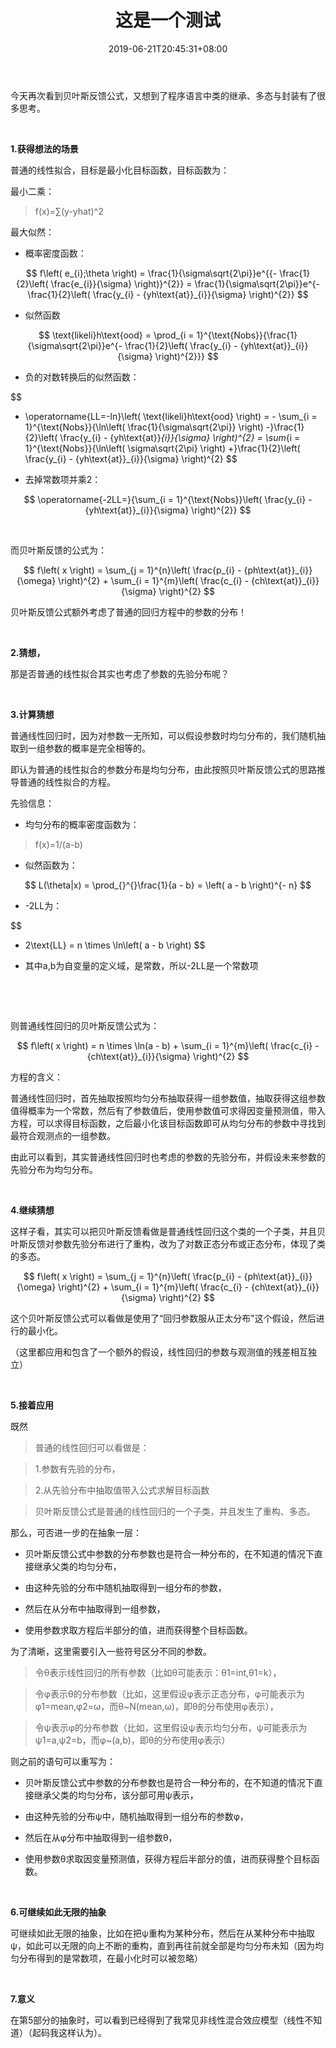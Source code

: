﻿---
title: "这是一个测试"
date: 2019-06-21T20:45:31+08:00
draft: false
markup: mmark
---
今天再次看到贝叶斯反馈公式，又想到了程序语言中类的继承、多态与封装有了很多思考。

 

**1.获得想法的场景**

普通的线性拟合，目标是最小化目标函数，目标函数为：

最小二乘：

>   f(x)=∑(y-yhat)\^2

最大似然：

-   概率密度函数：

$$
f\left( e_{i};\theta \right) = \frac{1}{\sigma\sqrt{2\pi}}e^{{- \frac{1}{2}\left( \frac{e_{i}}{\sigma} \right)}^{2}} = \frac{1}{\sigma\sqrt{2\pi}}e^{- \frac{1}{2}\left( \frac{y_{i} - {yh\text{at}}_{i}}{\sigma} \right)^{2}}
$$

-   似然函数

$$
\text{likeli}h\text{ood} = \prod_{i = 1}^{\text{Nobs}}{\frac{1}{\sigma\sqrt{2\pi}}e^{- \frac{1}{2}\left( \frac{y_{i} - {yh\text{at}}_{i}}{\sigma} \right)^{2}}}
$$

-   负的对数转换后的似然函数：

$$
- \operatorname{LL=-ln}\left( \text{likeli}h\text{ood} \right) = - \sum_{i = 1}^{\text{Nobs}}{\ln\left( \frac{1}{\sigma\sqrt{2\pi}} \right) -}\frac{1}{2}\left( \frac{y_{i} - {yh\text{at}}_{i}}{\sigma} \right)^{2} = \sum_{i = 1}^{\text{Nobs}}{\ln\left( \sigma\sqrt{2\pi} \right) +}\frac{1}{2}\left( \frac{y_{i} - {yh\text{at}}_{i}}{\sigma} \right)^{2}
$$

-   去掉常数项并乘2：

$$
\operatorname{-2LL=}{\sum_{i = 1}^{\text{Nobs}}\left( \frac{y_{i} - {yh\text{at}}_{i}}{\sigma} \right)^{2}}
$$

 

而贝叶斯反馈的公式为：

$$
f\left( x \right) = \sum_{j = 1}^{n}\left( \frac{p_{i} - {ph\text{at}}_{i}}{\omega} \right)^{2} + \sum_{i = 1}^{m}\left( \frac{c_{i} - {ch\text{at}}_{i}}{\sigma} \right)^{2}
$$

贝叶斯反馈公式额外考虑了普通的回归方程中的参数的分布！

 

**2.猜想，**

那是否普通的线性拟合其实也考虑了参数的先验分布呢？

 

**3.计算猜想**

普通线性回归时，因为对参数一无所知，可以假设参数时均匀分布的，我们随机抽取到一组参数的概率是完全相等的。

即认为普通的线性拟合的参数分布是均匀分布，由此按照贝叶斯反馈公式的思路推导普通的线性拟合的方程。

先验信息：

-   均匀分布的概率密度函数为：

>   f(x)=1/(a-b)

-   似然函数为：

$$
L(\theta|x) = \prod_{}^{}\frac{1}{a - b} = \left( a - b \right)^{- n}
$$

-   \-2LL为：

$$
- 2\text{LL} = n \times \ln\left( a - b \right)
$$

-   其中a,b为自变量的定义域，是常数，所以-2LL是一个常数项

 

 

则普通线性回归的贝叶斯反馈公式为：

$$
f\left( x \right) = n \times \ln(a - b) + \sum_{i = 1}^{m}\left( \frac{c_{i} - {ch\text{at}}_{i}}{\sigma} \right)^{2}
$$

方程的含义：

普通线性回归时，首先抽取按照均匀分布抽取获得一组参数值，抽取获得这组参数值得概率为一个常数，然后有了参数值后，使用参数值可求得因变量预测值，带入方程，可以求得目标函数，之后最小化该目标函数即可从均匀分布的参数中寻找到最符合观测点的一组参数。

由此可以看到，其实普通线性回归时也考虑的参数的先验分布，并假设未来参数的先验分布为均匀分布。

 

**4.继续猜想**

这样子看，其实可以把贝叶斯反馈看做是普通线性回归这个类的一个子类，并且贝叶斯反馈对参数先验分布进行了重构，改为了对数正态分布或正态分布，体现了类的多态。

$$
f\left( x \right) = \sum_{j = 1}^{n}\left( \frac{p_{i} - {ph\text{at}}_{i}}{\omega} \right)^{2} + \sum_{i = 1}^{m}\left( \frac{c_{i} - {ch\text{at}}_{i}}{\sigma} \right)^{2}
$$

这个贝叶斯反馈公式可以看做是使用了“回归参数服从正太分布"这个假设，然后进行的最小化。

（这里都应用和包含了一个额外的假设，线性回归的参数与观测值的残差相互独立）

 

**5.接着应用**

既然

>   普通的线性回归可以看做是：

>   1.参数有先验的分布，

>   2.从先验分布中抽取值带入公式求解目标函数

>   贝叶斯反馈公式是普通的线性回归的一个子类，并且发生了重构、多态。

那么，可否进一步的在抽象一层：

-   贝叶斯反馈公式中参数的分布参数也是符合一种分布的，在不知道的情况下直接继承父类的均匀分布，

-   由这种先验的分布中随机抽取得到一组分布的参数，

-   然后在从分布中抽取得到一组参数，

-   使用参数求取方程后半部分的值，进而获得整个目标函数。

为了清晰，这里需要引入一些符号区分不同的参数。

>   令θ表示线性回归的所有参数（比如θ可能表示：θ1=int,θ1=k），

>   令φ表示θ的分布参数（比如，这里假设φ表示正态分布，φ可能表示为φ1=mean,φ2=ω，而θ\~N(mean,ω)，即θ的分布使用φ表示），

>   令ψ表示φ的分布参数（比如，这里假设ψ表示均匀分布，ψ可能表示为ψ1=a,ψ2=b，而φ\~(a,b)，即θ的分布使用φ表示）

则之前的语句可以重写为：

-   贝叶斯反馈公式中参数的分布参数也是符合一种分布的，在不知道的情况下直接继承父类的均匀分布，该分部可用ψ表示，

-   由这种先验的分布ψ中，随机抽取得到一组分布的参数φ，

-   然后在从φ分布中抽取得到一组参数θ，

-   使用参数θ求取因变量预测值，获得方程后半部分的值，进而获得整个目标函数。

 

**6.可继续如此无限的抽象**

可继续如此无限的抽象，比如在把ψ重构为某种分布，然后在从某种分布中抽取ψ，如此可以无限的向上不断的重构，直到再往前就全部是均匀分布未知（因为均匀分布得到的是常数项，在最小化时可以被忽略）

 

**7.意义**

在第5部分的抽象时，可以看到已经得到了我常见非线性混合效应模型（线性不知道）（起码我这样认为）。

 
